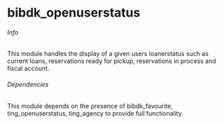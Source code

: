 # bibdk_openuserstatus

###### Info
This module handles the display of a given users loanerstatus such as current
loans, reservations ready for pickup, reservations in process and fiscal account.

###### Dependencies
This module depends on the presence of bibdk_favourite, ting_openuserstatus,
ting_agency to provide full functionality.